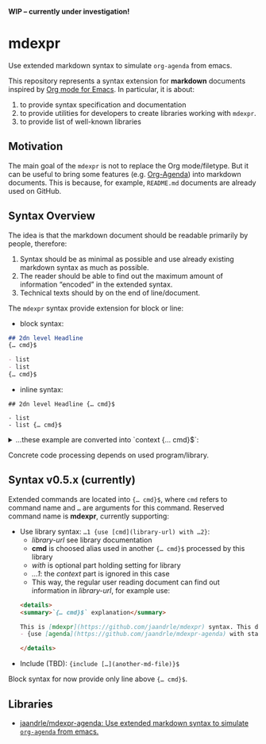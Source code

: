 **WIP – currently under investigation!**

# mdexpr
Use extended markdown syntax to simulate `org-agenda` from emacs.

This repository represents a syntax extension for
**markdown** documents inspired by [Org mode for Emacs](https://orgmode.org/).
In particular, it is about:

1. to provide syntax specification and documentation
1. to provide utilities for developers to create libraries working with `mdexpr`.
1. to provide list of well-known libraries

## Motivation
The main goal of the `mdexpr` is not to replace the Org mode/filetype.
But it can be useful to bring some features (e.g.
[Org-Agenda](http://www.cachestocaches.com/2016/9/my-workflow-org-agenda/)) into markdown documents.
This is because, for example, `README.md` documents are already used on GitHub.

## Syntax Overview
The idea is that the markdown document should be readable primarily by people, therefore:

1. Syntax should be as minimal as possible and use already existing markdown syntax as much as possible.
1. The reader should be able to find out the maximum amount of information “encoded” in the extended syntax.
1. Technical texts should by on the end of line/document.

The `mdexpr` syntax provide extension for block or line:
- block syntax:
```markdown
## 2dn level Headline
{… cmd}$

- list
- list
{… cmd}$
```
- inline syntax:
```
## 2dn level Headline {… cmd}$

- list
- list {… cmd}$
```

<details>
<summary>…these example are converted into `context {… cmd}$`:</summary>

- first example (block syntax)
	- context:
	```
	## 2dn level Headline
	```
	- command & arguments:
	```
	{… cmd}$
	```
- second example (block syntax)
	- context:
	```
	- list
	- list
	```
	- command & arguments:
	```
	{… cmd}$
	```
- third example (inline syntax)
	- context:
	```
	## 2dn level Headline
	```
	- command & arguments:
	```
	{… cmd}$
	```
- fourth example (inline syntax)
	- context:
	```
	- list 
	```
	- command & arguments:
	```
	{… cmd}$
	```

</details>

Concrete code processing depends on used program/library.

## Syntax v0.5.x (currently)
Extended commands are located into `{… cmd}$`, where `cmd` refers to command name and `…` are arguments for this command.
Reserved command name is **mdexpr**, currently supporting:

- Use library syntax: `…1 {use [cmd](library-url) with …2}`:
	- *library-url* see library documentation
	- **cmd** is choosed alias used in another `{… cmd}$` processed by this library
	- *with* is optional part holding setting for library
	- *…1*: the *context* part is ignored in this case
	- This way, the regular user reading document can find out information in *library-url*, for example use:
	```markdown
	<details>
	<summary>`{… cmd}$` explanation</summary>

	This is [mdexpr](https://github.com/jaandrle/mdexpr) syntax. This document uses:
	- {use [agenda](https://github.com/jaandrle/mdexpr-agenda) with states=TODO,NEXT|DONE}$

	</details>
	```
- Include (TBD): `{include […](another-md-file)}$`

Block syntax for now provide only line above `{… cmd}$`.

## Libraries
- [jaandrle/mdexpr-agenda: Use extended markdown syntax to simulate `org-agenda` from emacs.](https://github.com/jaandrle/mdexpr-agenda)
